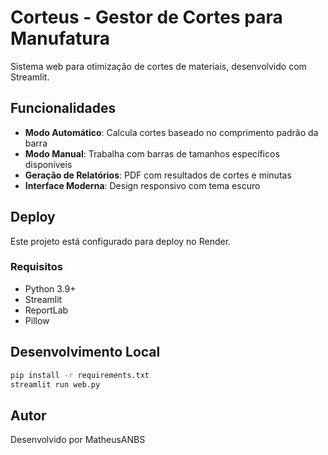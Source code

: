 # Corteus - Gestor de Cortes para Manufatura

Sistema web para otimização de cortes de materiais, desenvolvido com Streamlit.

## Funcionalidades

- **Modo Automático**: Calcula cortes baseado no comprimento padrão da barra
- **Modo Manual**: Trabalha com barras de tamanhos específicos disponíveis
- **Geração de Relatórios**: PDF com resultados de cortes e minutas
- **Interface Moderna**: Design responsivo com tema escuro

## Deploy

Este projeto está configurado para deploy no Render.

### Requisitos

- Python 3.9+
- Streamlit
- ReportLab
- Pillow

## Desenvolvimento Local

```bash
pip install -r requirements.txt
streamlit run web.py
```

## Autor

Desenvolvido por MatheusANBS
